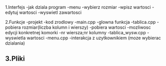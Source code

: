 1.Interfejs
-jak dziala program
 -menu
 -wybierz rozmiar
  -wpisz wartosci
 -edytuj wartosci
 -wyswietl zawartosci


2.Funkcje
-projekt
-kod zrodlowy
 -main.cpp
  -glowna funkcja
 -tablica.cpp
  -pobiera rozmiar(liczba kolumn i wierszy)
   -pobiera wartosci
  -mozliwosc edycji konkretnej komorki
   -nr wiersza;nr kolumny
 -tablica_wysw.cpp
  -wyswietla wartosci
 -menu.cpp
  -interakcja z uzytkownikiem (moze wybierac dzialania)

3.Pliki
 -